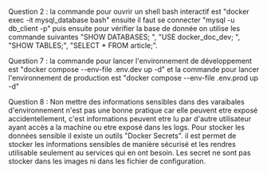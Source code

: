 Question 2 : la commande pour ouvrir un shell bash interactif est "docker exec -it mysql_database bash" ensuite il faut se connecter "mysql -u db_client -p" puis ensuite pour vérifier la base de donnée on utilise les commande suivantes "SHOW DATABASES; ", "USE docker_doc_dev; ", "SHOW TABLES;", "SELECT * FROM article;".

Question 7 : la commande pour lancer l'environnement de développement est "docker compose --env-file .env.dev up -d" et la commande pour lancer l'environnement de production est "docker compose --env-file .env.prod up -d"

Question 8 : Non mettre des informations sensibles dans des varaibales d'environnement n'est pas une bonne pratique car elle peuvent etre exposé accidentellement, c'est informations peuvent etre lu par d'autre utilisateur ayant accès a la machine ou etre exposé dans les logs. Pour stocker les données sensible il existe un outils "Docker Secrets". il est permet de stocker les informations sensibles de manière sécurisé et les rendres utilisable seulement au services qui en ont besoin. Les secret ne sont pas stocker dans les images ni dans les fichier de configuration.



